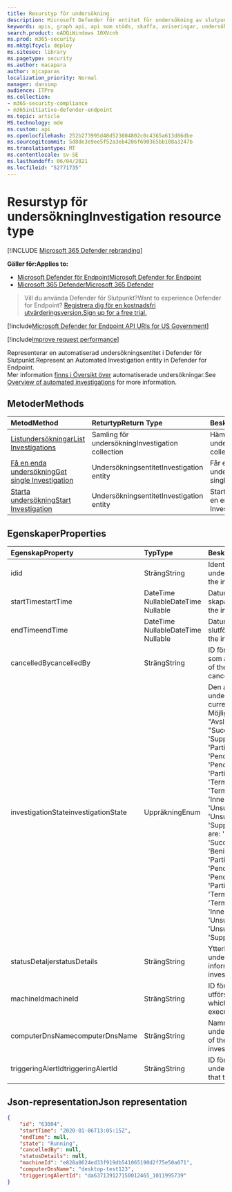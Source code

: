 ```yaml
---
title: Resurstyp för undersökning
description: Microsoft Defender för entitet för undersökning av slutpunkt.
keywords: apis, graph api, api som stöds, skaffa, aviseringar, undersökningar
search.product: eADQiWindows 10XVcnh
ms.prod: m365-security
ms.mktglfcycl: deploy
ms.sitesec: library
ms.pagetype: security
ms.author: macapara
author: mjcaparas
localization_priority: Normal
manager: dansimp
audience: ITPro
ms.collection:
- m365-security-compliance
- m365initiative-defender-endpoint
ms.topic: article
MS.technology: mde
ms.custom: api
ms.openlocfilehash: 252b273995d48d523604802c0c4365a613d86dbe
ms.sourcegitcommit: 5d8de3e9ee5f52a3eb4206f690365bb108a3247b
ms.translationtype: MT
ms.contentlocale: sv-SE
ms.lasthandoff: 06/04/2021
ms.locfileid: "52771735"
---
```

# <a name="investigation-resource-type"></a><span data-ttu-id="0e418-104">Resurstyp för undersökning</span><span class="sxs-lookup"><span data-stu-id="0e418-104">Investigation resource type</span></span>

[!INCLUDE [Microsoft 365 Defender rebranding](../../includes/microsoft-defender.md)]

<span data-ttu-id="0e418-105">**Gäller för:**</span><span class="sxs-lookup"><span data-stu-id="0e418-105">**Applies to:**</span></span>
- [<span data-ttu-id="0e418-106">Microsoft Defender för Endpoint</span><span class="sxs-lookup"><span data-stu-id="0e418-106">Microsoft Defender for Endpoint</span></span>](https://go.microsoft.com/fwlink/p/?linkid=2154037)
- [<span data-ttu-id="0e418-107">Microsoft 365 Defender</span><span class="sxs-lookup"><span data-stu-id="0e418-107">Microsoft 365 Defender</span></span>](https://go.microsoft.com/fwlink/?linkid=2118804)

> <span data-ttu-id="0e418-108">Vill du använda Defender för Slutpunkt?</span><span class="sxs-lookup"><span data-stu-id="0e418-108">Want to experience Defender for Endpoint?</span></span> [<span data-ttu-id="0e418-109">Registrera dig för en kostnadsfri utvärderingsversion.</span><span class="sxs-lookup"><span data-stu-id="0e418-109">Sign up for a free trial.</span></span>](https://www.microsoft.com/microsoft-365/windows/microsoft-defender-atp?ocid=docs-wdatp-exposedapis-abovefoldlink) 

[!include[Microsoft Defender for Endpoint API URIs for US Government](../../includes/microsoft-defender-api-usgov.md)]

[!include[Improve request performance](../../includes/improve-request-performance.md)]

<span data-ttu-id="0e418-110">Representerar en automatiserad undersökningsentitet i Defender för Slutpunkt.</span><span class="sxs-lookup"><span data-stu-id="0e418-110">Represent an Automated Investigation entity in Defender for Endpoint.</span></span>
<br> <span data-ttu-id="0e418-111">Mer information [finns i Översikt över](automated-investigations.md) automatiserade undersökningar.</span><span class="sxs-lookup"><span data-stu-id="0e418-111">See [Overview of automated investigations](automated-investigations.md) for more information.</span></span>

## <a name="methods"></a><span data-ttu-id="0e418-112">Metoder</span><span class="sxs-lookup"><span data-stu-id="0e418-112">Methods</span></span>
<span data-ttu-id="0e418-113">Metod</span><span class="sxs-lookup"><span data-stu-id="0e418-113">Method</span></span>|<span data-ttu-id="0e418-114">Returtyp</span><span class="sxs-lookup"><span data-stu-id="0e418-114">Return Type</span></span> |<span data-ttu-id="0e418-115">Beskrivning</span><span class="sxs-lookup"><span data-stu-id="0e418-115">Description</span></span>
:---|:---|:---
[<span data-ttu-id="0e418-116">Listundersökningar</span><span class="sxs-lookup"><span data-stu-id="0e418-116">List Investigations</span></span>](get-investigation-collection.md) | <span data-ttu-id="0e418-117">Samling för undersökning</span><span class="sxs-lookup"><span data-stu-id="0e418-117">Investigation collection</span></span> | <span data-ttu-id="0e418-118">Hämta undersökningssamling</span><span class="sxs-lookup"><span data-stu-id="0e418-118">Get collection of Investigation</span></span>
[<span data-ttu-id="0e418-119">Få en enda undersökning</span><span class="sxs-lookup"><span data-stu-id="0e418-119">Get single Investigation</span></span>](get-investigation-object.md) | <span data-ttu-id="0e418-120">Undersökningsentitet</span><span class="sxs-lookup"><span data-stu-id="0e418-120">Investigation entity</span></span> | <span data-ttu-id="0e418-121">Får en enda undersökningsentitet.</span><span class="sxs-lookup"><span data-stu-id="0e418-121">Gets single Investigation entity.</span></span>
[<span data-ttu-id="0e418-122">Starta undersökning</span><span class="sxs-lookup"><span data-stu-id="0e418-122">Start Investigation</span></span>](initiate-autoir-investigation.md) | <span data-ttu-id="0e418-123">Undersökningsentitet</span><span class="sxs-lookup"><span data-stu-id="0e418-123">Investigation entity</span></span> | <span data-ttu-id="0e418-124">Startar undersökning på en enhet.</span><span class="sxs-lookup"><span data-stu-id="0e418-124">Starts Investigation on a device.</span></span>


## <a name="properties"></a><span data-ttu-id="0e418-125">Egenskaper</span><span class="sxs-lookup"><span data-stu-id="0e418-125">Properties</span></span>
<span data-ttu-id="0e418-126">Egenskap</span><span class="sxs-lookup"><span data-stu-id="0e418-126">Property</span></span> |  <span data-ttu-id="0e418-127">Typ</span><span class="sxs-lookup"><span data-stu-id="0e418-127">Type</span></span>    |   <span data-ttu-id="0e418-128">Beskrivning</span><span class="sxs-lookup"><span data-stu-id="0e418-128">Description</span></span>
:---|:---|:---
<span data-ttu-id="0e418-129">id</span><span class="sxs-lookup"><span data-stu-id="0e418-129">id</span></span> | <span data-ttu-id="0e418-130">Sträng</span><span class="sxs-lookup"><span data-stu-id="0e418-130">String</span></span> | <span data-ttu-id="0e418-131">Identiteten för undersökningsentitet.</span><span class="sxs-lookup"><span data-stu-id="0e418-131">Identity of the investigation entity.</span></span> 
<span data-ttu-id="0e418-132">startTime</span><span class="sxs-lookup"><span data-stu-id="0e418-132">startTime</span></span> | <span data-ttu-id="0e418-133">DateTime Nullable</span><span class="sxs-lookup"><span data-stu-id="0e418-133">DateTime Nullable</span></span> | <span data-ttu-id="0e418-134">Datum och tid då undersökningen skapades.</span><span class="sxs-lookup"><span data-stu-id="0e418-134">The date and time when the investigation was created.</span></span> 
<span data-ttu-id="0e418-135">endTime</span><span class="sxs-lookup"><span data-stu-id="0e418-135">endTime</span></span> | <span data-ttu-id="0e418-136">DateTime Nullable</span><span class="sxs-lookup"><span data-stu-id="0e418-136">DateTime Nullable</span></span> | <span data-ttu-id="0e418-137">Datum och tid då undersökningen slutfördes.</span><span class="sxs-lookup"><span data-stu-id="0e418-137">The date and time when the investigation was completed.</span></span> 
<span data-ttu-id="0e418-138">cancelledBy</span><span class="sxs-lookup"><span data-stu-id="0e418-138">cancelledBy</span></span> | <span data-ttu-id="0e418-139">Sträng</span><span class="sxs-lookup"><span data-stu-id="0e418-139">String</span></span> | <span data-ttu-id="0e418-140">ID för den användare/det program som avbröt undersökningen.</span><span class="sxs-lookup"><span data-stu-id="0e418-140">The ID of the user/application that canceled that investigation.</span></span> 
<span data-ttu-id="0e418-141">investigationState</span><span class="sxs-lookup"><span data-stu-id="0e418-141">investigationState</span></span> | <span data-ttu-id="0e418-142">Uppräkning</span><span class="sxs-lookup"><span data-stu-id="0e418-142">Enum</span></span> | <span data-ttu-id="0e418-143">Den aktuella undersökningstillståndet.</span><span class="sxs-lookup"><span data-stu-id="0e418-143">The current state of the investigation.</span></span> <span data-ttu-id="0e418-144">Möjliga värden är: "Okänt", "Avslutat", "SuccessfullyRemediated", 'SuppressedAlert', 'PartiallyRemediated', 'Running', 'PendingApproval', 'PendingResource', 'PartiallyInvestigated', 'TerminatedByUser', 'TerminatedBySystem', 'Queued', 'InnerFailure', 'PreexistingAlert', 'UnsupportedOs', 'UnsupportedAlertType', 'SuppressedAlert'.</span><span class="sxs-lookup"><span data-stu-id="0e418-144">Possible values are: 'Unknown', 'Terminated', 'SuccessfullyRemediated', 'Benign', 'Failed', 'PartiallyRemediated', 'Running', 'PendingApproval', 'PendingResource', 'PartiallyInvestigated', 'TerminatedByUser', 'TerminatedBySystem', 'Queued', 'InnerFailure', 'PreexistingAlert', 'UnsupportedOs', 'UnsupportedAlertType', 'SuppressedAlert'.</span></span>
<span data-ttu-id="0e418-145">statusDetaljer</span><span class="sxs-lookup"><span data-stu-id="0e418-145">statusDetails</span></span> | <span data-ttu-id="0e418-146">Sträng</span><span class="sxs-lookup"><span data-stu-id="0e418-146">String</span></span> | <span data-ttu-id="0e418-147">Ytterligare information om undersökningstillståndet.</span><span class="sxs-lookup"><span data-stu-id="0e418-147">Additional information about the state of the investigation.</span></span>
<span data-ttu-id="0e418-148">machineId</span><span class="sxs-lookup"><span data-stu-id="0e418-148">machineId</span></span> | <span data-ttu-id="0e418-149">Sträng</span><span class="sxs-lookup"><span data-stu-id="0e418-149">String</span></span> | <span data-ttu-id="0e418-150">ID för enheten där undersökningen utförs.</span><span class="sxs-lookup"><span data-stu-id="0e418-150">The ID of the device on which the investigation is executed.</span></span>
<span data-ttu-id="0e418-151">computerDnsName</span><span class="sxs-lookup"><span data-stu-id="0e418-151">computerDnsName</span></span> | <span data-ttu-id="0e418-152">Sträng</span><span class="sxs-lookup"><span data-stu-id="0e418-152">String</span></span> | <span data-ttu-id="0e418-153">Namnet på enheten där undersökningen utförs.</span><span class="sxs-lookup"><span data-stu-id="0e418-153">The name of the device on which the investigation is executed.</span></span>
<span data-ttu-id="0e418-154">triggeringAlertId</span><span class="sxs-lookup"><span data-stu-id="0e418-154">triggeringAlertId</span></span> | <span data-ttu-id="0e418-155">Sträng</span><span class="sxs-lookup"><span data-stu-id="0e418-155">String</span></span> | <span data-ttu-id="0e418-156">ID för den varning som utlöste undersökningen.</span><span class="sxs-lookup"><span data-stu-id="0e418-156">The ID of the alert that triggered the investigation.</span></span>


## <a name="json-representation"></a><span data-ttu-id="0e418-157">Json-representation</span><span class="sxs-lookup"><span data-stu-id="0e418-157">Json representation</span></span>

```json
{
    "id": "63004",
    "startTime": "2020-01-06T13:05:15Z",
    "endTime": null,
    "state": "Running",
    "cancelledBy": null,
    "statusDetails": null,
    "machineId": "e828a0624ed33f919db541065190d2f75e50a071",
    "computerDnsName": "desktop-test123",
    "triggeringAlertId": "da637139127150012465_1011995739"
}
```

